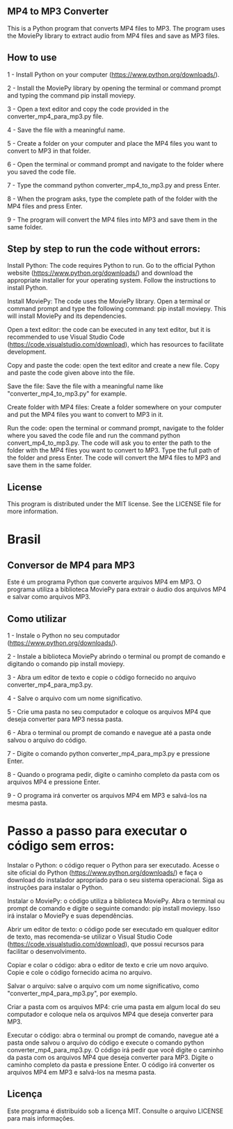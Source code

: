 ## MP4 to MP3 Converter
This is a Python program that converts MP4 files to MP3. The program uses the MoviePy library to extract audio from MP4 files and save as MP3 files.

## How to use
1 - Install Python on your computer (https://www.python.org/downloads/).

2 - Install the MoviePy library by opening the terminal or command prompt and typing the command pip install moviepy.

3 - Open a text editor and copy the code provided in the converter_mp4_para_mp3.py file.

4 - Save the file with a meaningful name.

5 - Create a folder on your computer and place the MP4 files you want to convert to MP3 in that folder.

6 - Open the terminal or command prompt and navigate to the folder where you saved the code file.

7 - Type the command python converter_mp4_to_mp3.py and press Enter.

8 - When the program asks, type the complete path of the folder with the MP4 files and press Enter.

9 - The program will convert the MP4 files into MP3 and save them in the same folder.

## Step by step to run the code without errors:

Install Python: The code requires Python to run. Go to the official Python website (https://www.python.org/downloads/) and download the appropriate installer for your operating system. Follow the instructions to install Python.

Install MoviePy: The code uses the MoviePy library. Open a terminal or command prompt and type the following command: pip install moviepy. This will install MoviePy and its dependencies.

Open a text editor: the code can be executed in any text editor, but it is recommended to use Visual Studio Code (https://code.visualstudio.com/download), which has resources to facilitate development.

Copy and paste the code: open the text editor and create a new file. Copy and paste the code given above into the file.

Save the file: Save the file with a meaningful name like "converter_mp4_to_mp3.py" for example.

Create folder with MP4 files: Create a folder somewhere on your computer and put the MP4 files you want to convert to MP3 in it.

Run the code: open the terminal or command prompt, navigate to the folder where you saved the code file and run the command python convert_mp4_to_mp3.py. The code will ask you to enter the path to the folder with the MP4 files you want to convert to MP3. Type the full path of the folder and press Enter. The code will convert the MP4 files to MP3 and save them in the same folder.

## License
This program is distributed under the MIT license. See the LICENSE file for more information.

# Brasil

## Conversor de MP4 para MP3
Este é um programa Python que converte arquivos MP4 em MP3. O programa utiliza a biblioteca MoviePy para extrair o áudio dos arquivos MP4 e salvar como arquivos MP3.

## Como utilizar
1 - Instale o Python no seu computador (https://www.python.org/downloads/).

2 - Instale a biblioteca MoviePy abrindo o terminal ou prompt de comando e digitando o comando pip install moviepy.

3 - Abra um editor de texto e copie o código fornecido no arquivo converter_mp4_para_mp3.py.

4 - Salve o arquivo com um nome significativo.

5 - Crie uma pasta no seu computador e coloque os arquivos MP4 que deseja converter para MP3 nessa pasta.

6 - Abra o terminal ou prompt de comando e navegue até a pasta onde salvou o arquivo do código.

7 - Digite o comando python converter_mp4_para_mp3.py e pressione Enter.

8 - Quando o programa pedir, digite o caminho completo da pasta com os arquivos MP4 e pressione Enter.

9 - O programa irá converter os arquivos MP4 em MP3 e salvá-los na mesma pasta.

# Passo a passo para executar o código sem erros:

Instalar o Python: o código requer o Python para ser executado. Acesse o site oficial do Python (https://www.python.org/downloads/) e faça o download do instalador apropriado para o seu sistema operacional. Siga as instruções para instalar o Python.

Instalar o MoviePy: o código utiliza a biblioteca MoviePy. Abra o terminal ou prompt de comando e digite o seguinte comando: pip install moviepy. Isso irá instalar o MoviePy e suas dependências.

Abrir um editor de texto: o código pode ser executado em qualquer editor de texto, mas recomenda-se utilizar o Visual Studio Code (https://code.visualstudio.com/download), que possui recursos para facilitar o desenvolvimento.

Copiar e colar o código: abra o editor de texto e crie um novo arquivo. Copie e cole o código fornecido acima no arquivo.

Salvar o arquivo: salve o arquivo com um nome significativo, como "converter_mp4_para_mp3.py", por exemplo.

Criar a pasta com os arquivos MP4: crie uma pasta em algum local do seu computador e coloque nela os arquivos MP4 que deseja converter para MP3.

Executar o código: abra o terminal ou prompt de comando, navegue até a pasta onde salvou o arquivo do código e execute o comando python converter_mp4_para_mp3.py. O código irá pedir que você digite o caminho da pasta com os arquivos MP4 que deseja converter para MP3. Digite o caminho completo da pasta e pressione Enter. O código irá converter os arquivos MP4 em MP3 e salvá-los na mesma pasta.

## Licença
Este programa é distribuído sob a licença MIT. Consulte o arquivo LICENSE para mais informações.
